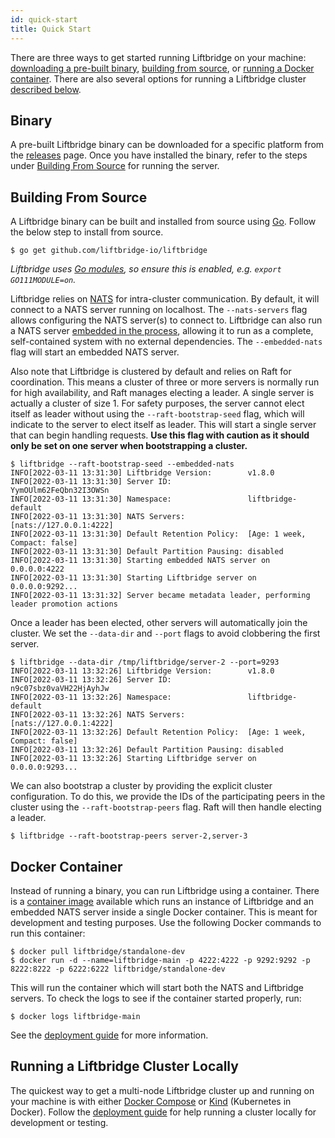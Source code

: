 ```yaml
---
id: quick-start
title: Quick Start
---
```


There are three ways to get started running Liftbridge on your machine:
[downloading a pre-built binary](#binary), [building from source](#building-from-source),
or [running a Docker container](#docker-container). There are also several
options for running a Liftbridge cluster [described below](#running-a-liftbridge-cluster-locally).

## Binary

A pre-built Liftbridge binary can be downloaded for a specific platform from
the [releases](https://github.com/liftbridge-io/liftbridge/releases) page. Once
you have installed the binary, refer to the steps under [Building From
Source](#building-from-source) for running the server.

## Building From Source

A Liftbridge binary can be built and installed from source using
[Go](https://golang.org/doc/install). Follow the below step to install from
source.

```shell
$ go get github.com/liftbridge-io/liftbridge
```
*Liftbridge uses [Go modules](https://github.com/golang/go/wiki/Modules), so
ensure this is enabled, e.g. `export GO111MODULE=on`.*

Liftbridge relies on [NATS](https://github.com/nats-io/nats-server) for
intra-cluster communication. By default, it will connect to a NATS server
running on localhost. The `--nats-servers` flag allows configuring the NATS
server(s) to connect to. Liftbridge can also run a NATS server [embedded in the
process](./embedded_nats.md), allowing it to run as a complete, self-contained
system with no external dependencies. The `--embedded-nats` flag will start an
embedded NATS server.

Also note that Liftbridge is clustered by default and relies on Raft for
coordination. This means a cluster of three or more servers is normally run
for high availability, and Raft manages electing a leader. A single server is
actually a cluster of size 1. For safety purposes, the server cannot elect
itself as leader without using the `--raft-bootstrap-seed` flag, which will
indicate to the server to elect itself as leader. This will start a single
server that can begin handling requests. **Use this flag with caution as it should
only be set on one server when bootstrapping a cluster.**

```shell
$ liftbridge --raft-bootstrap-seed --embedded-nats
INFO[2022-03-11 13:31:30] Liftbridge Version:        v1.8.0
INFO[2022-03-11 13:31:30] Server ID:                 YymOUlm62FeQbn32I3OWSn
INFO[2022-03-11 13:31:30] Namespace:                 liftbridge-default
INFO[2022-03-11 13:31:30] NATS Servers:              [nats://127.0.0.1:4222]
INFO[2022-03-11 13:31:30] Default Retention Policy:  [Age: 1 week, Compact: false]
INFO[2022-03-11 13:31:30] Default Partition Pausing: disabled
INFO[2022-03-11 13:31:30] Starting embedded NATS server on 0.0.0.0:4222
INFO[2022-03-11 13:31:30] Starting Liftbridge server on 0.0.0.0:9292...
INFO[2022-03-11 13:31:32] Server became metadata leader, performing leader promotion actions
```

Once a leader has been elected, other servers will automatically join the cluster.
We set the `--data-dir` and `--port` flags to avoid clobbering the first server.

```shell
$ liftbridge --data-dir /tmp/liftbridge/server-2 --port=9293
INFO[2022-03-11 13:32:26] Liftbridge Version:        v1.8.0
INFO[2022-03-11 13:32:26] Server ID:                 n9c07sbz0vaVH22HjAyhJw
INFO[2022-03-11 13:32:26] Namespace:                 liftbridge-default
INFO[2022-03-11 13:32:26] NATS Servers:              [nats://127.0.0.1:4222]
INFO[2022-03-11 13:32:26] Default Retention Policy:  [Age: 1 week, Compact: false]
INFO[2022-03-11 13:32:26] Default Partition Pausing: disabled
INFO[2022-03-11 13:32:26] Starting Liftbridge server on 0.0.0.0:9293...
```

We can also bootstrap a cluster by providing the explicit cluster configuration.
To do this, we provide the IDs of the participating peers in the cluster using the
`--raft-bootstrap-peers` flag. Raft will then handle electing a leader.

```shell
$ liftbridge --raft-bootstrap-peers server-2,server-3
```

## Docker Container

Instead of running a binary, you can run Liftbridge using a container. There is
a [container image](https://hub.docker.com/r/liftbridge/standalone-dev)
available which runs an instance of Liftbridge and an embedded NATS server
inside a single Docker container. This is meant for development and testing
purposes. Use the following Docker commands to run this container:

```shell
$ docker pull liftbridge/standalone-dev
$ docker run -d --name=liftbridge-main -p 4222:4222 -p 9292:9292 -p 8222:8222 -p 6222:6222 liftbridge/standalone-dev
```

This will run the container which will start both the NATS and Liftbridge
servers. To check the logs to see if the container started properly, run:

```shell
$ docker logs liftbridge-main
```

See the [deployment guide](./deployment.md) for more information.

## Running a Liftbridge Cluster Locally

The quickest way to get a multi-node Liftbridge cluster up and running on your
machine is with either [Docker Compose](https://docs.docker.com/compose) or
[Kind](https://kind.sigs.k8s.io) (Kubernetes in Docker). Follow the
[deployment guide](./deployment.md) for help running a cluster locally for
development or testing.
